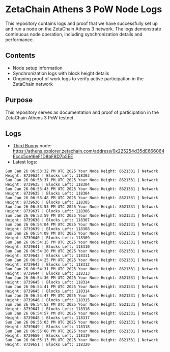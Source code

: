 # ZetaChain Athens 3 PoW Node Logs
This repository contains logs and proof that we have successfully set up and run a node on the ZetaChain Athens 3 network. The logs demonstrate continuous node operation, including synchronization details and performance.

## Contents
- Node setup information
- Synchronization logs with block height details
- Ongoing proof of work logs to verify active participation in the ZetaChain network

## Purpose
This repository serves as documentation and proof of participation in the ZetaChain Athens 3 PoW testnet.

## Logs

- [Third Bunny](https://thirdbunny.xyz/) node: https://athens.explorer.zetachain.com/address/0x225254d35dE666064Eccc5ce16eF1D8bF8D7b5EE
- Latest logs:
```
Sun Jan 26 06:53:32 PM UTC 2025 Your Node Height: 8621331 | Network Height: 8739634 | Blocks Left: 118303
Sun Jan 26 06:53:37 PM UTC 2025 Your Node Height: 8621331 | Network Height: 8739635 | Blocks Left: 118304
Sun Jan 26 06:53:43 PM UTC 2025 Your Node Height: 8621331 | Network Height: 8739635 | Blocks Left: 118304
Sun Jan 26 06:53:48 PM UTC 2025 Your Node Height: 8621331 | Network Height: 8739636 | Blocks Left: 118305
Sun Jan 26 06:53:53 PM UTC 2025 Your Node Height: 8621331 | Network Height: 8739637 | Blocks Left: 118306
Sun Jan 26 06:53:59 PM UTC 2025 Your Node Height: 8621331 | Network Height: 8739638 | Blocks Left: 118307
Sun Jan 26 06:54:04 PM UTC 2025 Your Node Height: 8621331 | Network Height: 8739639 | Blocks Left: 118308
Sun Jan 26 06:54:09 PM UTC 2025 Your Node Height: 8621331 | Network Height: 8739640 | Blocks Left: 118309
Sun Jan 26 06:54:15 PM UTC 2025 Your Node Height: 8621331 | Network Height: 8739641 | Blocks Left: 118310
Sun Jan 26 06:54:20 PM UTC 2025 Your Node Height: 8621331 | Network Height: 8739642 | Blocks Left: 118311
Sun Jan 26 06:54:25 PM UTC 2025 Your Node Height: 8621331 | Network Height: 8739643 | Blocks Left: 118312
Sun Jan 26 06:54:31 PM UTC 2025 Your Node Height: 8621331 | Network Height: 8739644 | Blocks Left: 118313
Sun Jan 26 06:54:36 PM UTC 2025 Your Node Height: 8621331 | Network Height: 8739645 | Blocks Left: 118314
Sun Jan 26 06:54:41 PM UTC 2025 Your Node Height: 8621331 | Network Height: 8739645 | Blocks Left: 118314
Sun Jan 26 06:54:47 PM UTC 2025 Your Node Height: 8621331 | Network Height: 8739646 | Blocks Left: 118315
Sun Jan 26 06:54:52 PM UTC 2025 Your Node Height: 8621331 | Network Height: 8739647 | Blocks Left: 118316
Sun Jan 26 06:54:57 PM UTC 2025 Your Node Height: 8621331 | Network Height: 8739648 | Blocks Left: 118317
Sun Jan 26 06:55:03 PM UTC 2025 Your Node Height: 8621331 | Network Height: 8739649 | Blocks Left: 118318
Sun Jan 26 06:55:08 PM UTC 2025 Your Node Height: 8621331 | Network Height: 8739650 | Blocks Left: 118319
Sun Jan 26 06:55:13 PM UTC 2025 Your Node Height: 8621331 | Network Height: 8739651 | Blocks Left: 118320
```

